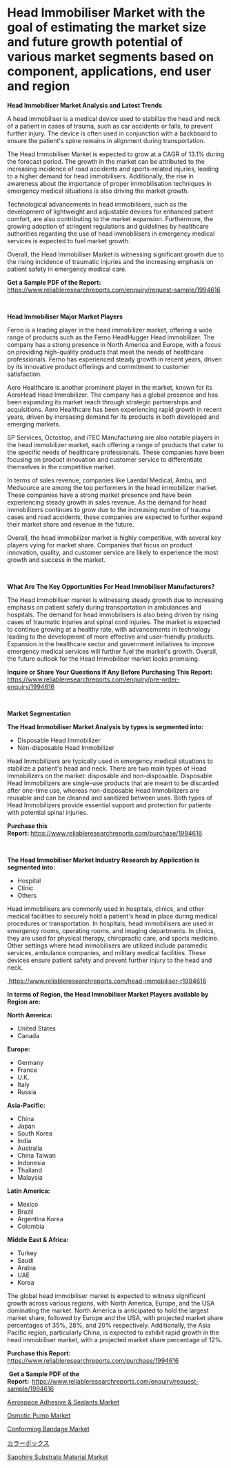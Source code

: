 <p><h1>Head Immobiliser Market with the goal of estimating the market size and future growth potential of various market segments based on component, applications, end user and region</h1></p><p><strong>Head Immobiliser Market Analysis and Latest Trends</strong></p>
<p><p>A head immobiliser is a medical device used to stabilize the head and neck of a patient in cases of trauma, such as car accidents or falls, to prevent further injury. The device is often used in conjunction with a backboard to ensure the patient's spine remains in alignment during transportation.</p><p>The Head Immobiliser Market is expected to grow at a CAGR of 13.1% during the forecast period. The growth in the market can be attributed to the increasing incidence of road accidents and sports-related injuries, leading to a higher demand for head immobilisers. Additionally, the rise in awareness about the importance of proper immobilisation techniques in emergency medical situations is also driving the market growth.</p><p>Technological advancements in head immobilisers, such as the development of lightweight and adjustable devices for enhanced patient comfort, are also contributing to the market expansion. Furthermore, the growing adoption of stringent regulations and guidelines by healthcare authorities regarding the use of head immobilisers in emergency medical services is expected to fuel market growth.</p><p>Overall, the Head Immobiliser Market is witnessing significant growth due to the rising incidence of traumatic injuries and the increasing emphasis on patient safety in emergency medical care.</p></p>
<p><strong>Get a Sample PDF of the Report:&nbsp;</strong> <a href="https://www.reliableresearchreports.com/enquiry/request-sample/1994616">https://www.reliableresearchreports.com/enquiry/request-sample/1994616</a></p>
<p>&nbsp;</p>
<p><strong>Head Immobiliser Major Market Players</strong></p>
<p><p>Ferno is a leading player in the head immobilizer market, offering a wide range of products such as the Ferno HeadHugger Head immobilizer. The company has a strong presence in North America and Europe, with a focus on providing high-quality products that meet the needs of healthcare professionals. Ferno has experienced steady growth in recent years, driven by its innovative product offerings and commitment to customer satisfaction.</p><p>Aero Healthcare is another prominent player in the market, known for its AeroHead Head Immobilizer. The company has a global presence and has been expanding its market reach through strategic partnerships and acquisitions. Aero Healthcare has been experiencing rapid growth in recent years, driven by increasing demand for its products in both developed and emerging markets.</p><p>SP Services, Octostop, and iTEC Manufacturing are also notable players in the head immobilizer market, each offering a range of products that cater to the specific needs of healthcare professionals. These companies have been focusing on product innovation and customer service to differentiate themselves in the competitive market.</p><p>In terms of sales revenue, companies like Laerdal Medical, Ambu, and Medsource are among the top performers in the head immobilizer market. These companies have a strong market presence and have been experiencing steady growth in sales revenue. As the demand for head immobilizers continues to grow due to the increasing number of trauma cases and road accidents, these companies are expected to further expand their market share and revenue in the future.</p><p>Overall, the head immobilizer market is highly competitive, with several key players vying for market share. Companies that focus on product innovation, quality, and customer service are likely to experience the most growth and success in the market.</p></p>
<p>&nbsp;</p>
<p><strong>What Are The Key Opportunities For Head Immobiliser Manufacturers?</strong></p>
<p><p>The Head Immobiliser market is witnessing steady growth due to increasing emphasis on patient safety during transportation in ambulances and hospitals. The demand for head immobilisers is also being driven by rising cases of traumatic injuries and spinal cord injuries. The market is expected to continue growing at a healthy rate, with advancements in technology leading to the development of more effective and user-friendly products. Expansion in the healthcare sector and government initiatives to improve emergency medical services will further fuel the market's growth. Overall, the future outlook for the Head Immobiliser market looks promising.</p></p>
<p><strong>Inquire or Share Your Questions If Any Before Purchasing This Report:</strong> <a href="https://www.reliableresearchreports.com/enquiry/pre-order-enquiry/1994616">https://www.reliableresearchreports.com/enquiry/pre-order-enquiry/1994616</a></p>
<p>&nbsp;</p>
<p><strong>Market Segmentation</strong></p>
<p><strong>The Head Immobiliser Market Analysis by types is segmented into:</strong></p>
<p><ul><li>Disposable Head Immobilizer</li><li>Non-disposable Head Immobilizer</li></ul></p>
<p><p>Head Immobilizers are typically used in emergency medical situations to stabilize a patient's head and neck. There are two main types of Head Immobilizers on the market: disposable and non-disposable. Disposable Head Immobilizers are single-use products that are meant to be discarded after one-time use, whereas non-disposable Head Immobilizers are reusable and can be cleaned and sanitized between uses. Both types of Head Immobilizers provide essential support and protection for patients with potential spinal injuries.</p></p>
<p><strong>Purchase this Report:&nbsp;</strong><a href="https://www.reliableresearchreports.com/purchase/1994616">https://www.reliableresearchreports.com/purchase/1994616</a></p>
<p>&nbsp;</p>
<p><strong>The Head Immobiliser Market Industry Research by Application is segmented into:</strong></p>
<p><ul><li>Hospital</li><li>Clinic</li><li>Others</li></ul></p>
<p><p>Head immobilisers are commonly used in hospitals, clinics, and other medical facilities to securely hold a patient's head in place during medical procedures or transportation. In hospitals, head immobilisers are used in emergency rooms, operating rooms, and imaging departments. In clinics, they are used for physical therapy, chiropractic care, and sports medicine. Other settings where head immobilisers are utilized include paramedic services, ambulance companies, and military medical facilities. These devices ensure patient safety and prevent further injury to the head and neck.</p></p>
<p><a href="https://www.reliableresearchreports.com/head-immobiliser-r1994616">&nbsp;https://www.reliableresearchreports.com/head-immobiliser-r1994616</a></p>
<p><strong>In terms of Region, the Head Immobiliser Market Players available by Region are:</strong></p>
<p>
    <p> <strong> North America: </strong>
        <ul>
            <li>United States</li>
            <li>Canada</li>
        </ul>
        </p> 
    <p> <strong> Europe: </strong>
        <ul>
            <li>Germany</li>
            <li>France</li>
            <li>U.K.</li>
            <li>Italy</li>
            <li>Russia</li>
        </ul>
        </p> 
    <p> <strong> Asia-Pacific: </strong>
        <ul>
            <li>China</li>
            <li>Japan</li>
            <li>South Korea</li>
            <li>India</li>
            <li>Australia</li>
            <li>China Taiwan</li>
            <li>Indonesia</li>
            <li>Thailand</li>
            <li>Malaysia</li>
        </ul>
        </p> 
    <p> <strong> Latin America: </strong>
        <ul>
            <li>Mexico</li>
            <li>Brazil</li>
            <li>Argentina Korea</li>
            <li>Colombia</li>
        </ul>
        </p> 
    <p> <strong> Middle East & Africa: </strong>
        <ul>
            <li>Turkey</li>
            <li>Saudi</li>
            <li>Arabia</li>
            <li>UAE</li>
            <li>Korea</li>
        </ul>
    </p>
    </p>
<p><p>The global head immobiliser market is expected to witness significant growth across various regions, with North America, Europe, and the USA dominating the market. North America is anticipated to hold the largest market share, followed by Europe and the USA, with projected market share percentages of 35%, 28%, and 20% respectively. Additionally, the Asia Pacific region, particularly China, is expected to exhibit rapid growth in the head immobiliser market, with a projected market share percentage of 12%.</p></p>
<p><strong>Purchase this Report: </strong><a href="https://www.reliableresearchreports.com/purchase/1994616">https://www.reliableresearchreports.com/purchase/1994616</a></p>
<p>&nbsp;<strong>Get a Sample PDF of the Report:&nbsp;&nbsp;</strong><a href="https://www.reliableresearchreports.com/enquiry/request-sample/1994616">https://www.reliableresearchreports.com/enquiry/request-sample/1994616</a></p>
<p><strong></strong></p>
<p><p><a href="https://issuu.com/reportprime-2/docs/aerospace-adhesive-sealants-market-size-2030.pptx">Aerospace Adhesive & Sealants Market</a></p><p><a href="https://github.com/Angelnienowdseej3e45z3p8c/Market-Research-Report-List-2/blob/main/osmotic-pump-market.md">Osmotic Pump Market</a></p><p><a href="https://github.com/angeliabkratze/Market-Research-Report-List-1/blob/main/conforming-bandage-market.md">Conforming Bandage Market</a></p><p><a href="https://github.com/vlcostes/Market-Research-Report-List-1/blob/main/171068750542.md">カラーボックス</a></p><p><a href="https://issuu.com/reportprime-2/docs/sapphire-substrate-material-market-size-2030.pptx">Sapphire Substrate Material Market</a></p></p>